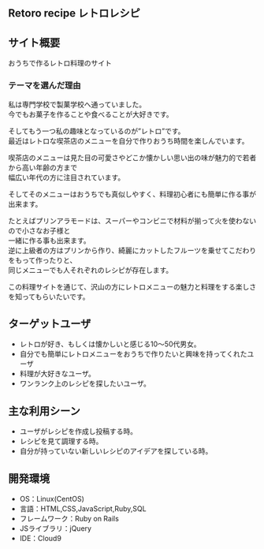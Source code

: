 
## Retoro recipe レトロレシピ

 ## サイト概要
 おうちで作るレトロ料理のサイト
 
 
 ### テーマを選んだ理由
 
 私は専門学校で製菓学校へ通っていました。<br>
 今でもお菓子を作ることや食べることが大好きです。<br>
 
 そしてもう一つ私の趣味となっているのが”レトロ”です。<br>
 最近はレトロな喫茶店のメニューを自分で作りおうち時間を楽しんでいます。
 
 喫茶店のメニューは見た目の可愛さやどこか懐かしい思い出の味が魅力的で若者から高い年齢の方まで<br>
 幅広い年代の方に注目されています。
 
 そしてそのメニューはおうちでも真似しやすく、料理初心者にも簡単に作る事が出来ます。
 
 たとえばプリンアラモードは、スーパーやコンビニで材料が揃って火を使わないので小さなお子様と<br>
 一緒に作る事も出来ます。<br>
 逆に上級者の方はプリンから作り、綺麗にカットしたフルーツを乗せてこだわりをもって作ったりと、<br>
 同じメニューでも人それぞれのレシピが存在します。
 
 この料理サイトを通じて、沢山の方にレトロメニューの魅力と料理をする楽しさを知ってもらいたいです。
 
 
 ## ターゲットユーザ
 - レトロが好き、もしくは懐かしいと感じる10～50代男女。
 - 自分でも簡単にレトロメニューをおうちで作りたいと興味を持ってくれたユーザ
 - 料理が大好きなユーザ。<br>
 - ワンランク上のレシピを探したいユーザ。
 
 ## 主な利用シーン
 - ユーザがレシピを作成し投稿する時。
 - レシピを見て調理する時。
 - 自分が持っていない新しいレシピのアイデアを探している時。
 
 ## 開発環境
- OS：Linux(CentOS)
- 言語：HTML,CSS,JavaScript,Ruby,SQL
- フレームワーク：Ruby on Rails
- JSライブラリ：jQuery
- IDE：Cloud9
​